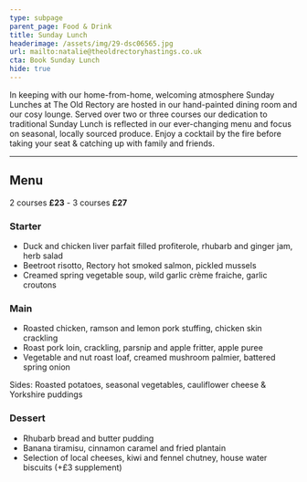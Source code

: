 ```yaml
---
type: subpage
parent_page: Food & Drink
title: Sunday Lunch
headerimage: /assets/img/29-dsc06565.jpg
url: mailto:natalie@theoldrectoryhastings.co.uk
cta: Book Sunday Lunch
hide: true
---
```

In keeping with our home-from-home, welcoming atmosphere Sunday Lunches at The Old Rectory are hosted in our hand-painted dining room and our cosy lounge. Served over two or three courses our dedication to traditional Sunday Lunch is reflected in our ever-changing menu and focus on seasonal, locally sourced produce. Enjoy a cocktail by the fire before taking your seat & catching up with family and friends.

<hr/>

## Menu

<div class="menu-text">

2 courses **£23** - 3 courses **£27**

</div>
<div class="menu">
<div class="menu-col">

### Starter

* Duck and chicken liver parfait filled profiterole, rhubarb and ginger jam, herb salad
* Beetroot risotto, Rectory hot smoked salmon, pickled mussels
* Creamed spring vegetable soup, wild garlic crème fraiche, garlic croutons

### Main

* Roasted chicken, ramson and lemon pork stuffing, chicken skin crackling
* Roast pork loin, crackling, parsnip and apple fritter, apple puree
* Vegetable and nut roast loaf, creamed mushroom palmier, battered spring onion

Sides: Roasted potatoes, seasonal vegetables, cauliflower cheese & Yorkshire puddings

</div>
<div class="menu-col">

### Dessert

* Rhubarb bread and butter pudding
* Banana tiramisu, cinnamon caramel and fried plantain
* Selection of local cheeses, kiwi and fennel chutney, house water biscuits
  (+£3 supplement)

</div>
</div>
